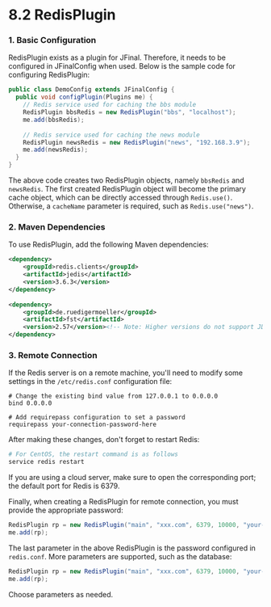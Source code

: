 # 8.2 RedisPlugin
### 1. Basic Configuration
RedisPlugin exists as a plugin for JFinal. Therefore, it needs to be configured in JFinalConfig when used. Below is the sample code for configuring RedisPlugin:
```java
public class DemoConfig extends JFinalConfig {
  public void configPlugin(Plugins me) {
    // Redis service used for caching the bbs module
    RedisPlugin bbsRedis = new RedisPlugin("bbs", "localhost");
    me.add(bbsRedis);
 
    // Redis service used for caching the news module
    RedisPlugin newsRedis = new RedisPlugin("news", "192.168.3.9");
    me.add(newsRedis);
  }
}
```
The above code creates two RedisPlugin objects, namely `bbsRedis` and `newsRedis`. The first created RedisPlugin object will become the primary cache object, which can be directly accessed through `Redis.use()`. Otherwise, a `cacheName` parameter is required, such as `Redis.use("news")`.

### 2. Maven Dependencies
To use RedisPlugin, add the following Maven dependencies:
```xml
<dependency>
    <groupId>redis.clients</groupId>
    <artifactId>jedis</artifactId>
    <version>3.6.3</version>
</dependency>
 
<dependency>
    <groupId>de.ruedigermoeller</groupId>
    <artifactId>fst</artifactId>
    <version>2.57</version><!-- Note: Higher versions do not support JDK 8 -->
</dependency>
```

### 3. Remote Connection
If the Redis server is on a remote machine, you'll need to modify some settings in the `/etc/redis.conf` configuration file:
```text
# Change the existing bind value from 127.0.0.1 to 0.0.0.0
bind 0.0.0.0
 
# Add requirepass configuration to set a password
requirepass your-connection-password-here
```
After making these changes, don't forget to restart Redis:
```bash
# For CentOS, the restart command is as follows
service redis restart
```
If you are using a cloud server, make sure to open the corresponding port; the default port for Redis is 6379.

Finally, when creating a RedisPlugin for remote connection, you must provide the appropriate password:
```java
RedisPlugin rp = new RedisPlugin("main", "xxx.com", 6379, 10000, "your-password-here");
me.add(rp);
```
The last parameter in the above RedisPlugin is the password configured in `redis.conf`. More parameters are supported, such as the database:
```java
RedisPlugin rp = new RedisPlugin("main", "xxx.com", 6379, 10000, "your-password-here", database);
me.add(rp);
```
Choose parameters as needed.